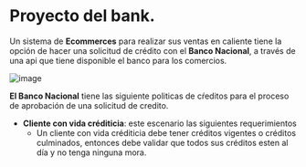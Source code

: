 # Proyecto del bank. 

Un sistema de **Ecommerces** para realizar sus ventas en caliente tiene la opción de hacer una solicitud de crédito con el **Banco Nacional**, a través de una api que tiene disponible el banco para los comercios. 

![image](https://github.com/crodrigr/programacion-java-2023-02/assets/31961588/1ba8750d-0d9c-447f-988d-1dcab39a7d71)

**El Banco Nacional** tiene las siguiente politicas de cŕeditos para el proceso de aprobación de una solicitud de credito.


- **Cliente con vida créditicia**: este escenario las siguientes requerimientos
    - Un cliente con vida créditicia debe tener créditos vigentes o créditos culminados, entonces debe validar que todos sus 
      créditos esten al día y no tenga ninguna mora. 
